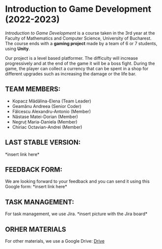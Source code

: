 
# Introduction to Game Development (2022-2023)

*Introduction to Game Development* is a course taken in the 3rd year at the Faculty of Mathematics and Computer Science, University of Bucharest.
The course ends with a **gaming project** made by a team of 6 or 7 students, using **Unity**.

Our project is a level based platformer. The difficulty will increase progressively and at the end of the game it will be a boss fight.
During the game, the player can collect a currency that can be spent in a shop for different upgrades such as increasing the damage or the life bar.


## TEAM MEMBERS:

- Kopacz Mădălina-Elena (Team Leader)
- Geamănu Andreea (Senior Coder)
- Fălcescu Alexandru-Antonio (Member)
- Năstase Matei-Dorian (Member)
- Negruț Maria-Daniela (Member)
- Chiriac Octavian-Andrei (Member)

  
## LAST STABLE VERSION:

  \*insert link here\*
  
  
## FEEDBACK FORM:

  We are looking forward to your feedback and you can send it using this Google form:
  \*insert link here\*
  
  
## TASK MANAGEMENT:

  For task management, we use Jira.
  \*insert picture with the Jira board\*
  

## ORHER MATERIALS

  For other materials, we use a Google Drive: [Drive](https://drive.google.com/drive/folders/1jGQ-kjRpir5IkdF7W5srskWFdNS1NfXT?usp=sharing)
  
  
 
